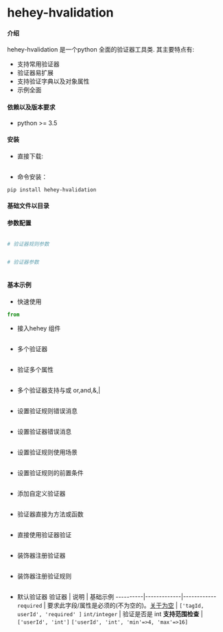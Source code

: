 # hehey-hvalidation

#### 介绍
hehey-hvalidation 是一个python 全面的验证器工具类.
其主要特点有:
  - 支持常用验证器
  - 验证器易扩展
  - 支持验证字典以及对象属性
  - 示例全面
  
#### 依赖以及版本要求
- python >= 3.5

#### 安装
- 直接下载:
```

```
- 命令安装：
```
pip install hehey-hvalidation
```
#### 基础文件以目录


#### 参数配置
```python

# 验证器规则参数


# 验证器参数



```
#### 基本示例
- 快速使用
```python
from 


```

- 接入hehey 组件
```python


```

- 多个验证器
```python


```

- 验证多个属性
```python

```

- 多个验证器支持与或 or,and,&,|
```python

```

- 设置验证规则错误消息
```python

```

- 设置验证器错误消息
```python

```

- 设置验证规则使用场景
```python

```

- 设置验证规则的前置条件
```python

```

- 添加自定义验证器
```python

```

- 验证器直接为方法或函数
```python

```

- 直接使用验证器验证
```python

```

- 装饰器注册验证器
```python

```

- 装饰器注册验证规则
```python

```


- 默认验证器
验证器 | 说明 | 基础示例
----------|-------------|------------
`required`  | 要求此字段/属性是必须的(不为空的)。[关于为空](#about-empty-value) | `['tagId, userId', 'required' ]`
`int/integer`   | 验证是否是 int **支持范围检查** | `['userId', 'int']` `['userId', 'int', 'min'=>4, 'max'=>16]`
